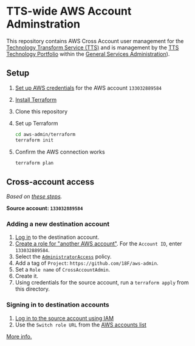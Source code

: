 # TTS-wide AWS Account Adminstration

This repository contains AWS Cross Account user management for the [Technology Transform Service (TTS)](http://www.gsa.gov/portal/category/25729) and is management by the [TTS Technology Portfolio](https://handbook.18f.gov/tech-portfolio/) within the [General Services Administration](http://gsa.gov)).

## Setup

1. [Set up AWS credentials](https://blog.gruntwork.io/authenticating-to-aws-with-the-credentials-file-d16c0fbcbf9e) for the AWS account `133032889584`
1. [Install Terraform](https://learn.hashicorp.com/terraform/getting-started/install.html)
1. Clone this repository
1. Set up Terraform

   ```sh
   cd aws-admin/terraform
   terraform init
   ```

1. Confirm the AWS connection works

   ```sh
   terraform plan
   ```

## Cross-account access

_Based on [these steps](https://docs.aws.amazon.com/en_pv/IAM/latest/UserGuide/tutorial_cross-account-with-roles.html)._

**Source account: `133032889584`**

### Adding a new destination account

1. [Log in](https://console.aws.amazon.com/console/home) to the destination account.
1. [Create a role for "another AWS account"](https://console.aws.amazon.com/iam/home#/roles$new?step=type&roleType=crossAccount). For the `Account ID`, enter `133032889584`.
1. Select the [`AdministratorAccess`](https://docs.aws.amazon.com/IAM/latest/UserGuide/access_policies_job-functions.html#jf_administrator) policy.
1. Add a tag of `Project`: `https://github.com/18F/aws-admin`.
1. Set a `Role name` of `CrossAccountAdmin`.
1. Create it.
1. Using credentials for the source account, run a `terraform apply` from this directory.

### Signing in to destination accounts

1. [Log in to the source account using IAM](https://133032889584.signin.aws.amazon.com/console)
1. Use the `Switch role URL` from the [AWS accounts list](https://docs.google.com/spreadsheets/d/1DedSCiU9AsCAAVvAFZT0_Ii7AFIKlI-JNifzlpHNbDg/edit#gid=0)

[More info.](https://docs.aws.amazon.com/en_pv/IAM/latest/UserGuide/id_roles_use_switch-role-console.html)
